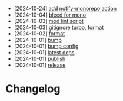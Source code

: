- [2024-10-24] [add notify-monorepo action](https://github.com/RubricLab/config/commit/696efd6f28ab58abbfd63ca3dd3c51d04121007f)
- [2024-10-04] [bleed for mono](https://github.com/RubricLab/config/commit/a3e232ae91d78c60f206392aa317941e06426279)
- [2024-10-03] [mod lint script](https://github.com/RubricLab/config/commit/d4d0926fbef0a53550cea00b96e39786e04d067f)
- [2024-10-03] [gitignore turbo, format](https://github.com/RubricLab/config/commit/eeef6fbfd4eb0b641ce75d105891538863a75420)
- [2024-10-02] [format](https://github.com/RubricLab/config/commit/7faf99293ab87383fc4a53ad9bc6d0bb7c12d203)
- [2024-10-01] [bump](https://github.com/RubricLab/config/commit/8e6f1f2e8effd6a4b21696a30e05b2a931220a13)
- [2024-10-01] [bump config](https://github.com/RubricLab/config/commit/dde8d044e16b98baf4674756f2dc798684807c25)
- [2024-10-01] [latest deps](https://github.com/RubricLab/config/commit/5759ad02dd20013b91318ae1e95d1ce40ca26b2c)
- [2024-10-01] [publish](https://github.com/RubricLab/config/commit/f55215965bfd2328590d64127d55d7548a9fdbd0)
- [2024-10-01] [release](https://github.com/RubricLab/config/commit/88b03ec8b92580fd55c9873c2ec3092f03fea02e)
# Changelog

